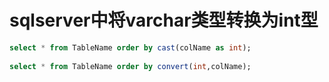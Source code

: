 # sqlserver中将varchar类型转换为int型

```sql
select * from TableName order by cast(colName as int); 
 
select * from TableName order by convert(int,colName);
```

